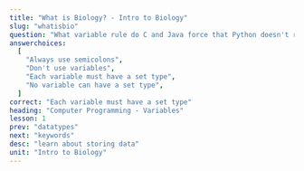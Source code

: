 ```yaml
---
title: "What is Biology? - Intro to Biology"
slug: "whatisbio"
question: "What variable rule do C and Java force that Python doesn't require?"
answerchoices:
  [
    "Always use semicolons",
    "Don't use variables",
    "Each variable must have a set type",
    "No variable can have a set type",
  ]
correct: "Each variable must have a set type"
heading: "Computer Programming - Variables"
lesson: 1
prev: "datatypes"
next: "keywords"
desc: "learn about storing data"
unit: "Intro to Biology"
---
```

